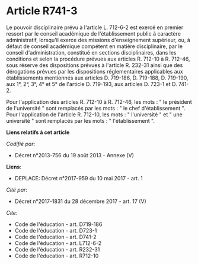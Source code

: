 # Article R741-3

Le pouvoir disciplinaire prévu à l'article L. 712-6-2 est exercé en premier ressort par le conseil académique de
l'établissement public à caractère administratif, lorsqu'il exerce des missions d'enseignement supérieur, ou, à défaut de
conseil académique compétent en matière disciplinaire, par le conseil d'administration, constitué en sections disciplinaires,
dans les conditions et selon la procédure prévues aux articles R. 712-10 à R. 712-46, sous réserve des dispositions prévues à
l'article R. 232-31 ainsi que des dérogations prévues par les dispositions réglementaires applicables aux établissements
mentionnés aux articles D. 719-186, D. 719-188, D. 719-190, aux 1°, 2°, 3°, 4° et 5° de l'article D. 719-193, aux articles D.
723-1 et D. 741-2.

Pour l'application des articles R. 712-10 à R. 712-46, les mots : " le président de l'université " sont remplacés par les
mots : " le chef d'établissement ". Pour l'application de l'article R. 712-10, les mots : " l'université " et " une
université " sont remplacés par les mots : " l'établissement ".

**Liens relatifs à cet article**

_Codifié par_:

  - Décret n°2013-756 du 19 août 2013 -  Annexe (V)

**Liens**:

  - DEPLACE: Décret n°2017-959 du 10 mai 2017 - art. 1

_Cité par_:

  - Décret n°2017-1831 du 28 décembre 2017 - art. 17 (V)

_Cite_:

  - Code de l'éducation - art. D719-186
  - Code de l'éducation - art. D723-1
  - Code de l'éducation - art. D741-2
  - Code de l'éducation - art. L712-6-2
  - Code de l'éducation - art. R232-31
  - Code de l'éducation - art. R712-10
